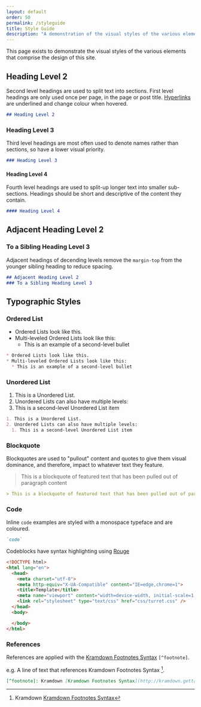 ```yaml
---
layout: default
order: 50
permalink: /styleguide
title: Style Guide
description: "A demonstration of the visual styles of the various elements that comprise the design of this site including headings & typographic styles."
---
```


This page exists to demonstrate the visual styles of the various elements that comprise the design of this site.

## Heading Level 2

Second level headings are used to split text into sections. First level headings are only used once per page, in the page or post title. [Hyperlinks](/styleguide) are underlined and change colour when hovered.

```markdown
## Heading Level 2
```

### Heading Level 3

Third level headings are most often used to denote names rather than sections, so have a lower visual priority.

```markdown
### Heading Level 3
```

#### Heading Level 4

Fourth level headings are used to split-up longer text into smaller sub-sections. Headings should be short and descriptive of the content they contain.

```markdown
#### Heading Level 4
```

## Adjacent Heading Level 2

### To a Sibling Heading Level 3

Adjacent headings of decending levels remove the `margin-top` from the younger sibling heading to reduce spacing.

```markdown
## Adjacent Heading Level 2
### To a Sibling Heading Level 3
```

## Typographic Styles

### Ordered List

* Ordered Lists look like this.
* Multi-leveled Ordered Lists look like this:
  * This is an example of a second-level bullet

```markdown
* Ordered Lists look like this.
* Multi-leveled Ordered Lists look like this:
  * This is an example of a second-level bullet
```

### Unordered List

1. This is a Unordered List.
2. Unordered Lists can also have multiple levels:
  1. This is a second-level Unordered List item

```markdown
1. This is a Unordered List.
2. Unordered Lists can also have multiple levels:
  1. This is a second-level Unordered List item
```

### Blockquote

Blockquotes are used to "pullout" content and quotes to give them visual dominance, and therefore, impact to whatever text they feature.

> This is a blockquote of featured text that has been pulled out of paragraph content

```markdown
> This is a blockquote of featured text that has been pulled out of paragraph content
```

### Code

Inline `code` examples are styled with a monospace typeface and are coloured.

```markdown
`code`
```

Codeblocks have syntax highlighting using [Rouge](https://github.com/jneen/rouge)

```html
<!DOCTYPE html>
<html lang="en">
  <head>
    <meta charset="utf-8">
    <meta http-equiv="X-UA-Compatible" content="IE=edge,chrome=1">
    <title>Template</title>
    <meta name="viewport" content="width=device-width, initial-scale=1.0, maximum-scale=1.0, user-scalable=no">
    <link rel="stylesheet" type="text/css" href="css/turret.css" />
  </head>
  <body>

  </body>
</html>
```

### References

References are applied with the [Kramdown Footnotes Syntax](http://kramdown.gettalong.org/syntax.html#footnotes) `[^footnote]`.

e.g. A line of text that references Kramdown Footnotes Syntax [^footnote].

[^footnote]: Kramdown [Kramdown Footnotes Syntax](http://kramdown.gettalong.org/syntax.html#footnotes)

```markdown
[^footnote]: Kramdown [Kramdown Footnotes Syntax](http://kramdown.gettalong.org/syntax.html#footnotes)
```